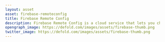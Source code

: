 ```yaml
---
layout: asset
asset: firebase-remoteconfig
title: Firebase Remote Config
description: Firebase Remote Config is a cloud service that lets you change the behavior and appearance of your app without requiring users to download an app update. When using Remote Config, you create in-app default values that control the behavior and appearance of your app. Then, you can later use the Firebase console or the Remote Config backend APIs to override in-app default values for all app users or for segments of your user base. Your app controls when updates are applied, and it can frequently check for updates and apply them with a negligible impact on performance.
opengraph_image: https://defold.com/images/assets/firebase-thumb.png
twitter_image: https://defold.com/images/assets/firebase-thumb.png
---
```

